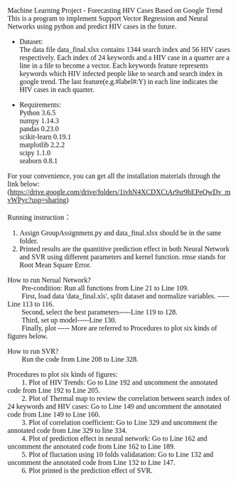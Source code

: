 <font face = "Times New Roman" size="3">
Machine Learning Project - Forecasting HIV Cases Based on Google Trend
This is a program to implement Support Vector Regression and Neural Networks using python and predict HIV cases in the future.

* Dataset:  
The data file data_final.xlsx contains 1344 search index and 56 HIV cases respectively. Each index of 24 keywords and a HIV case in a quarter are a line in a file to become a vector. Each keywords feature represents keywords which HIV infected people like to search and search index in google trend. The last feature(e.g.#label#:Y) in each line indicates the HIV cases in each quarter.

* Requirements:  
Python    3.6.5   
numpy    1.14.3   
pandas   0.23.0    
scikit-learn  0.19.1   
matplotlib  2.2.2   
scipy   1.1.0   
seaborn   0.8.1 

For your convenience, you can get all the installation materials through the link below:
(https://drive.google.com/drive/folders/1ivhN4XCDXCtAr9sr9hEPeQwDv_mvWPyc?usp=sharing)

Running instruction：  
1. Assign GroupAssignment.py and data_final.xlsx should be in the same folder.  
2. Printed results are the quantitive prediction effect in both Neural Network and SVR using different parameters and kernel function. rmse stands for Root Mean Square Error.  

How to run Nerual Network?  
&emsp;&emsp;Pre-condition: Run all functions from Line 21 to Line 109.  
&emsp;&emsp;First, load data 'data_final.xls', split dataset and normalize variables. ----- Line 113 to 116.  
&emsp;&emsp;Second, select the best parameters-----Line 119 to 128.  
&emsp;&emsp;Third, set up model-----Line 130.  
&emsp;&emsp;Finally, plot ----- More are referred to Procedures to plot six kinds of figures below.  


How to run SVR?  
&emsp;&emsp;Run the code from Line 208 to Line 328.

Procedures to plot six kinds of figures:  
&emsp;&emsp;1. Plot of HIV Trends: Go to Line 192 and uncomment the annotated code from Line 192 to Line 205.  
&emsp;&emsp;2. Plot of Thermal map to review the correlation between search index of 24 keywords and HIV cases: Go to Line 149 and uncomment the annotated code from Line 149 to Line 160.  
&emsp;&emsp;3. Plot of correlation coefficient: Go to Line 329 and uncomment the annotated code from Line 329 to line 334.  
&emsp;&emsp;4. Plot of prediction effect in neural network: Go to Line 162 and uncomment the annotated code from Line 162 to Line 189.  
&emsp;&emsp;5. Plot of fluctation using 10 folds validatation: Go to Line 132 and uncomment the annotated code from Line 132 to Line 147.   
&emsp;&emsp;6. Plot printed is the prediction effect of SVR.
</font>